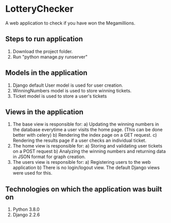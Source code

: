 # LotteryChecker
A web application to check if you have won the Megamillions.

## Steps to run application
1) Download the project folder.
2) Run "python manage.py runserver"

## Models in the application
1) Django default User model is used for user creation.
2) WinningNumbers model is used to store winning tickets.
3) Ticket model is used to store a user's tickets

## Views in the application 
1) The base view is responsible for:
    a) Updating the winning numbers in the database everytime a user visits the home page. (This can be done better with celery)
    b) Rendering the index page on a GET request.
    c) Rendering the results page if a user checks an individual ticket.
2) The home view is responsible for:
    a) Storing and validating user tickets on a POST request
    b) Analyzing the winning numbers and returning data in JSON format for graph creation.
3) The users view is responsible for:
    a) Registering users to the web application
    b) There is no login/logout view. The default Django views were used for this.

## Technologies on which the application was built on
1) Python 3.8.0
2) Django 2.2.6

